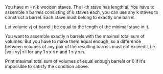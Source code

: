 You have m = n·k wooden staves. The i-th stave has length ai. You have to assemble n barrels consisting of k staves each, you can use any k staves to construct a barrel. Each stave must belong to exactly one barrel.

Let volume vj of barrel j be equal to the length of the minimal stave in it.


You want to assemble exactly n barrels with the maximal total sum of volumes. But you have to make them equal enough, so a difference between volumes of any pair of the resulting barrels must not exceed l, i.e. |vx - vy| ≤ l for any 1 ≤ x ≤ n and 1 ≤ y ≤ n.

Print maximal total sum of volumes of equal enough barrels or 0 if it's impossible to satisfy the condition above.

